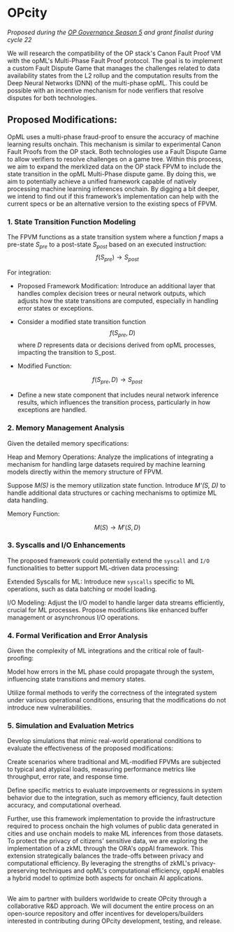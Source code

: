 <script type="text/javascript" src="http://cdn.mathjax.org/mathjax/latest/MathJax.js?config=default"></script>

# OPcity
_Proposed during the [OP Governance Season 5](https://app.charmverse.io/op-grants/page-1306815702055122) and grant finalist during cycle 22_

We will research the compatibility of the OP stack's Canon Fault Proof VM with the opML's Multi-Phase Fault Proof protocol. The goal is to implement a custom Fault Dispute Game that manages the challenges related to data availability states from the L2 rollup and the computation results from the Deep Neural Networks (DNN) of the multi-phase opML. This could be possible with an incentive mechanism for node verifiers that resolve disputes for both technologies.

## Proposed Modifications:

OpML uses a multi-phase fraud-proof to ensure the accuracy of machine learning results onchain. This mechanism is similar to experimental Canon Fault Proofs from the OP stack. Both technologies use a Fault Dispute Game to allow verifiers to resolve challenges on a game tree. Within this process, we aim to expand the merklized data on the OP stack FPVM to include the state transition in the opML Multi-Phase dispute game. By doing this, we aim to potentially achieve a unified framework capable of natively processing machine learning inferences onchain. By digging a bit deeper, we intend to find out if this framework’s implementation can help with the current specs or be an alternative version to the existing specs of FPVM.

### 1. State Transition Function Modeling

The FPVM functions as a state transition system where a function _f_ maps a pre-state _S<sub>pre</sub>_ to a post-state _S<sub>post</sub>_ based on an executed instruction:
$$ f(S_{pre})→ S_{post}$$

For integration:

- Proposed Framework Modification: Introduce an additional layer that handles complex decision trees or neural network outputs, which adjusts how the state transitions are computed, especially in handling error states or exceptions.

- Consider a modified state transition function $$ f(S_{pre}, D)$$ where _D_ represents data or decisions derived from opML processes, impacting the transition to S_post.

- Modified Function:

$$ f(S_{pre}, D)→ S_{post}$$ 

- Define a new state component that includes neural network inference results, which influences the transition process, particularly in how exceptions are handled.

### 2. Memory Management Analysis

Given the detailed memory specifications:

Heap and Memory Operations: Analyze the implications of integrating a mechanism for handling large datasets required by machine learning models directly within the memory structure of FPVM.

Suppose _M(S)_ is the memory utilization state function. Introduce _M'(S, D)_ to handle additional data structures or caching mechanisms to optimize ML data handling.

Memory Function: 

$$ M(S)→ M'(S, D) $$

### 3. Syscalls and I/O Enhancements

The proposed framework could potentially extend the `syscall` and `I/O` functionalities to better support ML-driven data processing:

Extended Syscalls for ML: Introduce new `syscalls` specific to ML operations, such as data batching or model loading.

I/O Modeling: Adjust the I/O model to handle larger data streams efficiently, crucial for ML processes. Propose modifications like enhanced buffer management or asynchronous I/O operations.

### 4. Formal Verification and Error Analysis

Given the complexity of ML integrations and the critical role of fault-proofing:

Model how errors in the ML phase could propagate through the system, influencing state transitions and memory states.

Utilize formal methods to verify the correctness of the integrated system under various operational conditions, ensuring that the modifications do not introduce new vulnerabilities.

### 5. Simulation and Evaluation Metrics

Develop simulations that mimic real-world operational conditions to evaluate the effectiveness of the proposed modifications:

Create scenarios where traditional and ML-modified FPVMs are subjected to typical and atypical loads, measuring performance metrics like throughput, error rate, and response time.

Define specific metrics to evaluate improvements or regressions in system behavior due to the integration, such as memory efficiency, fault detection accuracy, and computational overhead.

Further, use this framework implementation to provide the infrastructure required to process onchain the high volumes of public data generated in cities and use onchain models to make ML inferences from those datasets. To protect the privacy of citizens' sensitive data, we are exploring the implementation of a zkML through the ORA's oppAI framework. This extension strategically balances the trade-offs between privacy and computational efficiency. By leveraging the strengths of zkML's privacy-preserving techniques and opML's computational efficiency, oppAI enables a hybrid model to optimize both aspects for onchain AI applications.

## 

We aim to partner with builders worldwide to create OPcity through a collaborative R&D approach. We will document the entire process on an open-source repository and offer incentives for developers/builders interested in contributing during OPcity development, testing, and release. 

